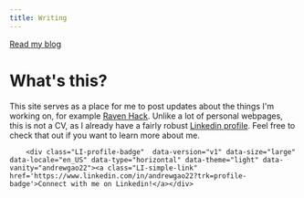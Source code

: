```yaml
---
title: Writing
---
```

[Read my blog](https://blog.andrewg.me)

# What's this?
This site serves as a place for me to post updates about the things I'm working on, for example [Raven Hack](http://ravenhack.org/). Unlike a lot of personal webpages, this is not a CV, as I already have a fairly robust [Linkedin profile](https://www.linkedin.com/in/andrewgao22/). Feel free to check that out if you want to learn more about me. 
	<html>					

		<div class="LI-profile-badge"  data-version="v1" data-size="large" data-locale="en_US" data-type="horizontal" data-theme="light" data-vanity="andrewgao22"><a class="LI-simple-link" href='https://www.linkedin.com/in/andrewgao22?trk=profile-badge'>Connect with me on Linkedin!</a></div>
</html>

